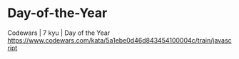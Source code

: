 # Day-of-the-Year
Codewars | 7 kyu | Day of the Year
https://www.codewars.com/kata/5a1ebe0d46d843454100004c/train/javascript
